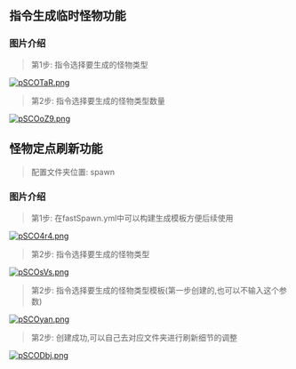 ## 指令生成临时怪物功能

### 图片介绍

> 第1步: 指令选择要生成的怪物类型
 
[![pSCOTaR.png](https://s1.ax1x.com/2023/01/01/pSCOTaR.png)](https://imgse.com/i/pSCOTaR)

> 第2步: 指令选择要生成的怪物类型数量

[![pSCOoZ9.png](https://s1.ax1x.com/2023/01/01/pSCOoZ9.png)](https://imgse.com/i/pSCOoZ9)

## 怪物定点刷新功能

> 配置文件夹位置: spawn

### 图片介绍

> 第1步: 在fastSpawn.yml中可以构建生成模板方便后续使用

[![pSCO4r4.png](https://s1.ax1x.com/2023/01/01/pSCO4r4.png)](https://imgse.com/i/pSCO4r4)

> 第2步: 指令选择要生成的怪物类型

[![pSCOsVs.png](https://s1.ax1x.com/2023/01/01/pSCOsVs.png)](https://imgse.com/i/pSCOsVs)

> 第2步: 指令选择要生成的怪物类型模板(第一步创建的,也可以不输入这个参数)

[![pSCOyan.png](https://s1.ax1x.com/2023/01/01/pSCOyan.png)](https://imgse.com/i/pSCOyan)

> 第2步: 创建成功,可以自己去对应文件夹进行刷新细节的调整

[![pSCODbj.png](https://s1.ax1x.com/2023/01/01/pSCODbj.png)](https://imgse.com/i/pSCODbj)